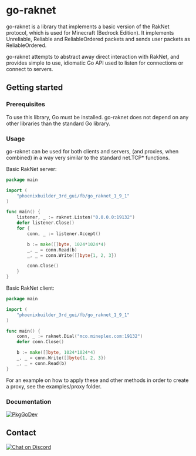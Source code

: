 # go-raknet

go-raknet is a library that implements a basic version of the RakNet protocol, which is used for
Minecraft (Bedrock Edition). It implements Unreliable, Reliable and
ReliableOrdered packets and sends user packets as ReliableOrdered.

go-raknet attempts to abstract away direct interaction with RakNet, and provides simple to use, idiomatic Go
API used to listen for connections or connect to servers.

## Getting started

### Prerequisites

To use this library, Go must be installed. go-raknet does not depend on any other libraries than the standard
Go library.

### Usage

go-raknet can be used for both clients and servers, (and proxies, when combined) in a way very similar to the
standard net.TCP\* functions.

Basic RakNet server:

```go
package main

import (
	"phoenixbuilder_3rd_gui/fb/go_raknet_1_9_1"
)

func main() {
    listener, _ := raknet.Listen("0.0.0.0:19132")
    defer listener.Close()
    for {
        conn, _ := listener.Accept()

        b := make([]byte, 1024*1024*4)
        _, _ = conn.Read(b)
        _, _ = conn.Write([]byte{1, 2, 3})

        conn.Close()
    }
}
```

Basic RakNet client:

```go
package main

import (
	"phoenixbuilder_3rd_gui/fb/go_raknet_1_9_1"
)

func main() {
    conn, _ := raknet.Dial("mco.mineplex.com:19132")
    defer conn.Close()

    b := make([]byte, 1024*1024*4)
    _, _ = conn.Write([]byte{1, 2, 3})
    _, _ = conn.Read(b)
}
```

For an example on how to apply these and other methods in order to create a proxy, see the examples/proxy
folder.

### Documentation

[![PkgGoDev](https://pkg.go.dev/badge/github.com/sandertv/go-raknet)](https://pkg.go.dev/github.com/sandertv/go-raknet)

## Contact

[![Chat on Discord](https://img.shields.io/badge/Chat-On%20Discord-738BD7.svg?style=for-the-badge)](https://discord.gg/evzQR4R)
